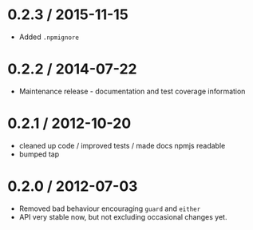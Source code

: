 0.2.3 / 2015-11-15
==================
  * Added `.npmignore`

0.2.2 / 2014-07-22
==================
  * Maintenance release - documentation and test coverage information

0.2.1 / 2012-10-20
==================
  * cleaned up code / improved tests / made docs npmjs readable
  * bumped tap

0.2.0 / 2012-07-03
==================
  * Removed bad behaviour encouraging `guard` and `either`
  * API very stable now, but not excluding occasional changes yet.

